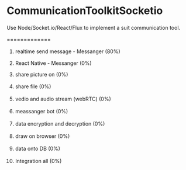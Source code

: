 # CommunicationToolkitSocketio
Use Node/Socket.io/React/Flux to implement a suit communication tool.　　

=============
1. realtime send message - Messanger (80%)　　

2. React Native - Messanger (0%)

2. share picture on (0%)  

3. share file (0%)　　

4. vedio and audio stream (webRTC) (0%)　　

5. meassanger bot (0%)　　

6. data encryption and decryption (0%)　　

7. draw on browser (0%)　　

8. data onto DB (0%)　　

9. Integration all (0%)　　


